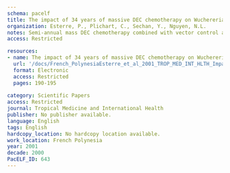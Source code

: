 ```yaml
---
schema: pacelf
title: The impact of 34 years of massive DEC chemotherapy on Wuchereria bancrofti infection and transmission  the Maupiti cohort
organization: Esterre, P., Plichart, C., Sechan, Y., Nguyen, N.L.
notes: Semi-annual mass DEC chemotherapy combined with vector control at the beginning of the programme, has been administered on the remote island of Maupiti (French Polynesia) since 1955 (except two periods in 1960-67 and 1970-74). The results of two surveys in 1985 and 1989, reporting 0% microfilaraemia, led to the hope that the eradication of lymphatic filariasis had been achieved. We combined parasitological criteria (microfilaraemia by membrane filtration), immunological (antigenaemia and serum levels of specific IgG antibodies) and molecular (PCR-based evaluation of infection in mosquitoes) techniques and found only good control of the parasite  We found residual microfilaraemia in 0.4% of the sample (mean level in carriers  101.2 mf/ml), antigenaemia in 4.6% (mean level in positive persons  714.4 units/ml) and specific IgG in 21.6% (including in one very young child). In addition, an infection rate of 1.4% was calculated in the Aedes polynesiensis vector population. These data, obtained in 1997 just before a hurricane, were partially confirmed in 1999 (0.1% of infection rate in the vector). Together with the possibility of some resistance to DEC, various epidemiological factors critical for the eradication of lymphatic filariasis are discussed.
access: Restricted

resources:
- name: The impact of 34 years of massive DEC chemotherapy on Wuchereria bancrofti infection and transmission  the Maupiti cohort
  url: '/docs/French_PolynesiaEsterre_et_al_2001_TROP_MED_INT_HLTH_Impact_of_34_years_of_massive_DEC_chemotherapy_on_W_bancrofti_infeciton_and_transmision_the_Maupiti_cohort.txt'
  format: Electronic
  access: Restricted
  pages: 190-195
 
category: Scientific Papers
access: Restricted
journal: Tropical Medicine and International Health
publisher: No publisher available. 
language: English 
tags: English 
hardcopy_location: No hardcopy location available.
work_location: French Polynesia
year: 2001
decade: 2000
PacELF_ID: 643
---
```

